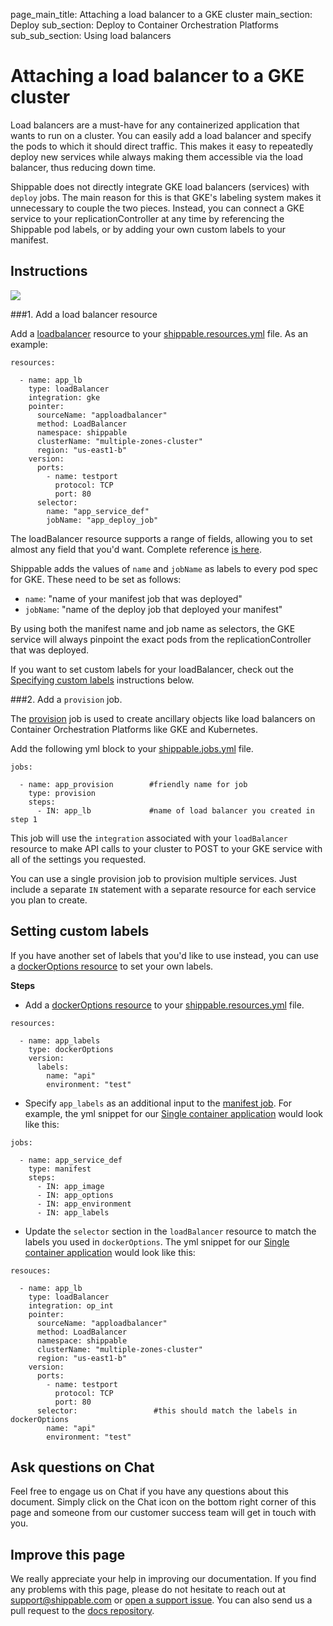 page_main_title: Attaching a load balancer to a GKE cluster
main_section: Deploy
sub_section: Deploy to Container Orchestration Platforms
sub_sub_section: Using load balancers

# Attaching a load balancer to a GKE cluster

Load balancers are a must-have for any containerized application that wants to run on a cluster. You can easily add a load balancer and specify the pods to which it should direct traffic. This makes it easy to repeatedly deploy new services while always making them accessible via the load balancer, thus reducing down time.

Shippable does not directly integrate GKE load balancers (services) with `deploy` jobs. The main reason for this is that GKE's labeling system makes it unnecessary to couple the two pieces. Instead, you can connect a GKE service to your replicationController at any time by referencing the Shippable pod labels, or by adding your own custom labels to your manifest.

## Instructions

<img src="/images/deploy/usecases/deploy_kube_lb.png"/>

###1. Add a load balancer resource

Add a [loadbalancer](/platform/workflow/resource/loadbalancer/#loadbalancer) resource to your [shippable.resources.yml](/platform/tutorial/workflow/shippable-resources-yml/) file. As an example:

```
resources:

  - name: app_lb
    type: loadBalancer
    integration: gke
    pointer:
      sourceName: "apploadbalancer"
      method: LoadBalancer
      namespace: shippable
      clusterName: "multiple-zones-cluster"
      region: "us-east1-b"
    version:
      ports:
        - name: testport
          protocol: TCP
          port: 80
      selector:
        name: "app_service_def"
        jobName: "app_deploy_job"
```

The loadBalancer resource supports a range of fields, allowing you to set almost any field that you'd want. Complete reference [is here](/platform/workflow/resource/loadbalancer/#loadbalancer).

Shippable adds the values of `name` and `jobName` as labels to every pod spec for GKE. These need to be set as follows:

* `name`: "name of your manifest job that was deployed"
* `jobName`: "name of the deploy job that deployed your manifest"

By using both the manifest name and job name as selectors, the GKE service will always pinpoint the exact pods from the replicationController that was deployed.

If you want to set custom labels for your loadBalancer, check out the [Specifying custom labels](#custom-labels) instructions below.

###2. Add a `provision` job.

The [provision](/platform/workflow/job/provision/) job is used to create ancillary objects like load balancers on Container Orchestration Platforms like GKE and Kubernetes.

Add the following yml block to your [shippable.jobs.yml](/platform/tutorial/workflow/shippable-jobs-yml/) file.

```
jobs:

  - name: app_provision        #friendly name for job
    type: provision
    steps:
      - IN: app_lb             #name of load balancer you created in step 1
```

This job will use the `integration` associated with your `loadBalancer` resource to make API calls to your cluster to POST to your GKE service with all of the settings you requested.

You can use a single provision job to provision multiple services. Just include a separate `IN` statement with a separate resource for each service you plan to create.

<a name="custom-labels"></a>
## Setting custom labels

If you have another set of labels that you'd like to use instead, you can use a [dockerOptions resource](/platform/workflow/resource/dockeroptions) to set your own labels.

**Steps**

* Add a [dockerOptions resource](/platform/workflow/resource/dockeroptions) to your [shippable.resources.yml](/platform/tutorial/workflow/shippable-resources-yml/) file.

```
resources:

  - name: app_labels
    type: dockerOptions
    version:
      labels:
        name: "api"
        environment: "test"
```

* Specify `app_labels` as an additional input to the [manifest job](/platform/workflow/job/manifest). For example, the yml snippet for our [Single container application](/deploy/cd_of_single_container_applications_to_orchestration_platforms) would look like this:

```
jobs:

  - name: app_service_def
    type: manifest
    steps:
      - IN: app_image
      - IN: app_options
      - IN: app_environment
      - IN: app_labels
```

* Update the `selector` section in the `loadBalancer` resource to match the labels you used in `dockerOptions`. The yml snippet for our [Single container application](/deploy/cd_of_single_container_applications_to_orchestration_platforms) would look like this:

```
resouces:

  - name: app_lb
    type: loadBalancer
    integration: op_int
    pointer:
      sourceName: "apploadbalancer"
      method: LoadBalancer
      namespace: shippable
      clusterName: "multiple-zones-cluster"
      region: "us-east1-b"
    version:
      ports:
        - name: testport
          protocol: TCP
          port: 80
      selector:                 #this should match the labels in dockerOptions
        name: "api"
        environment: "test"
```

## Ask questions on Chat

Feel free to engage us on Chat if you have any questions about this document. Simply click on the Chat icon on the bottom right corner of this page and someone from our customer success team will get in touch with you.

## Improve this page

We really appreciate your help in improving our documentation. If you find any problems with this page, please do not hesitate to reach out at [support@shippable.com](mailto:support@shippable.com) or [open a support issue](https://www.github.com/Shippable/support/issues). You can also send us a pull request to the [docs repository](https://www.github.com/Shippable/docs).
